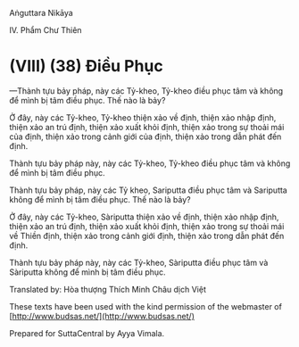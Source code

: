  

Aṅguttara Nikāya

IV. Phẩm Chư Thiên

# (VIII) (38) Ðiều Phục

—Thành tựu bảy pháp, này các Tỷ-kheo, Tỷ-kheo điều phục tâm và không để mình bị tâm điều phục. Thế nào là bảy?

Ở đây, này các Tỷ-kheo, Tỷ-kheo thiện xảo về định, thiện xảo nhập định, thiện xảo an trú định, thiện xảo xuất khỏi định, thiện xảo trong sự thoải mái của định, thiện xảo trong cảnh giới của định, thiện xảo trong dẫn phát đến định.

Thành tựu bảy pháp này, này các Tỷ-kheo, Tỷ-kheo điều phục tâm và không để mình bị tâm điều phục.

Thành tựu bảy pháp, này các Tỷ kheo, Sariputta điều phục tâm và Sariputta không để mình bị tâm điều phục. Thế nào là bảy?

Ở đây, này các Tỷ-kheo, Sàriputta thiện xảo về định, thiện xảo nhập định, thiện xảo an trú định, thiện xảo xuất khỏi định, thiện xảo trong sự thoải mái về Thiền định, thiện xảo trong cảnh giới định, thiện xảo trong dẫn phát đến định.

Thành tựu bảy pháp này, này các Tỷ-kheo, Sàriputta điều phục tâm và Sàriputta không để mình bị tâm điều phục.

Translated by: Hòa thượng Thích Minh Châu dịch Việt

These texts have been used with the kind permission of the webmaster of [http://www.budsas.net/](http://www.budsas.net/)

Prepared for SuttaCentral by Ayya Vimala.